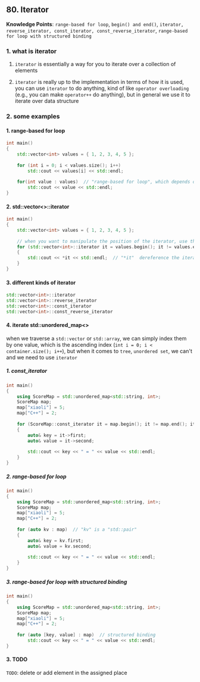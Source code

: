## 80. Iterator

**Knowledge Points**: `range-based for loop`, `begin() and end()`, `iterator, reverse_iterator, const_iterator, const_reverse_iterator`, `range-based for loop with structured binding`

### 1. what is iterator

1. `iterator` is essentially a way for you to iterate over a collection of elements

2. `iterator` is really up to the implementation in terms of how it is used, you can use `iterator` to do anything, kind of like `operator overloading` (e.g., you can make `operator++` do anything), but in general we use it to iterate over data structure

### 2. some examples

#### 1. range-based for loop

```c++
int main()
{
    std::vector<int> values = { 1, 2, 3, 4, 5 };
    
    for (int i = 0; i < values.size(); i++)
		std::cout << values[i] << std::endl;
    
    for(int value : values)  // "range-based for loop", which depends on the "begin()" and "end()" methods provided by the container
        std::cout << value << std::endl;
}
```

#### 2. std::vector<>::iterator

```c++
int main()
{
    std::vector<int> values = { 1, 2, 3, 4, 5 };
    
    // when you want to manipulate the position of the iterator, use this kind of code, e.g., when you want to erase an element but still keep iterating the rest of the collection or you want to insert something
    for (std::vector<int>::iterator it = values.begin(); it != values.end(); it++)
    {
		std::cout << *it << std::endl;  // "*it"  dereference the iterator, which is implemented by "operator*"
    }
}
```

#### 3. different kinds of iterator

```c++
std::vector<int>::iterator
std::vector<int>::reverse_iterator
std::vector<int>::const_iterator
std::vector<int>::const_reverse_iterator
```

#### 4. iterate std::unordered_map<>

when we traverse a `std::vector` or `std::array`, we can simply index them by one value, which is the ascending index (`int i = 0; i < container.size(); i++`), but when it comes to `tree`, `unordered set`, we can't and we need to use `iterator`

##### 1. const_iterator

```c++
int main()
{
    using ScoreMap = std::unordered_map<std::string, int>;
    ScoreMap map;
    map["xiaoli"] = 5;
    map["C++"] = 2;
    
    for (ScoreMap::const_iterator it = map.begin(); it != map.end(); it++)
    {
        auto& key = it->first;
        auto& value = it->second;
        
    	std::cout << key << " = " << value << std::endl;
    }
}
```

##### 2. range-based for loop

```c++
int main()
{
    using ScoreMap = std::unordered_map<std::string, int>;
    ScoreMap map;
    map["xiaoli"] = 5;
    map["C++"] = 2;
    
    for (auto kv : map)  // "kv" is a "std::pair"
    {
        auto& key = kv.first;
        auto& value = kv.second;
        
    	std::cout << key << " = " << value << std::endl;
    }
}
```

##### 3. range-based for loop with structured binding

```c++
int main()
{
    using ScoreMap = std::unordered_map<std::string, int>;
    ScoreMap map;
    map["xiaoli"] = 5;
    map["C++"] = 2;
    
    for (auto [key, value] : map)  // structured binding
    	std::cout << key << " = " << value << std::endl;
}
```

#### 3. TODO

`TODO`: delete or add element in the assigned place

